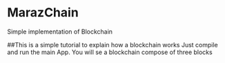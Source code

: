 # MarazChain
Simple implementation of Blockchain

##This is a simple tutorial to explain how a blockchain works
Just compile and run the main App. You will se a blockchain compose of three blocks
